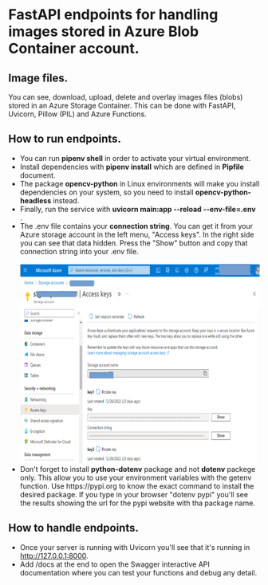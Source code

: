 # FastAPI endpoints for handling images stored in Azure Blob Container account.
## Image files.
You can see, download, upload, delete and overlay images files (blobs) stored in an Azure Storage Container.
This can be done with FastAPI, Uvicorn, Pillow (PIL) and Azure Functions.

## How to run endpoints.
<ul>
<li> You can run <strong>pipenv shell</strong> in order to activate your virtual environment. </li>
<li> Install dependencies with <strong>pipenv install</strong> which are defined in <strong>Pipfile</strong> document. </li>
<li> The package <strong>opencv-python</strong> in Linux environments will make you install dependencies on your system, so you need to install <strong>opencv-python-headless</strong> instead. </li>
<li> Finally, run the service with <strong>uvicorn main:app --reload --env-file=.env</strong> . </li>
<li> The .env file contains your <strong>connection string</strong>. You can get it from your Azure storage account in the left menu, "Access keys". In the right side you can see that data hidden. Press the "Show" button and copy that connection string into your .env file.
  <br></br>
<img src="pic1.png" width="650" height="400" />
  <br>
<li>Don't forget to install <strong>python-dotenv</strong> package and not <strong>dotenv</strong> packege only. This allow you to use your environment variables with the getenv function. Use https://pypi.org to know the exact command to install the desired package. If you type in your browser "dotenv pypi" you'll see the results showing the url for the pypi website with tha package name. </li>
</ul>

## How to handle endpoints.
- Once your server is running with Uvicorn you'll see that it's running in http://127.0.0.1:8000.
- Add /docs at the end to open the Swagger interactive API documentation where you can test your functions and debug any detail.
